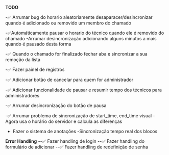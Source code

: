 **TODO**

-✅ Arrumar bug do horario aleatoriamente desaparacer/desincronizar quando é adicionado ou removido um membro do chamado

-✅Automáticamente pausar o horario do técnico quando ele é removido do chamado
	-Arrumar desincronização adicionando alguns minutos a mais quando é pausado desta forma

-✅ Quando o chamado for finalizado fechar aba e sincronizar a sua remoção da lista 

-✅ Fazer painel de registros

-✅ Adicionar botão de cancelar para quem for administrador

-✅ Adicionar funcionalidade de pausar e resumir tempo dos técnicos para administradores

-✅ Arrumar desincronização do botão de pausa

-✅ Arrumar problema de sincronização de start_time, end_time visual
	-Agora usa o horário do servidor e calcula as diferenças

- Fazer o sistema de anotações
	-Sincronização tempo real dos blocos




__Error Handling__
--✅ Fazer handling de login
--✅ Fazer handling do formulário de adicionar
--✅ Fazer handling de redefinição de senha
